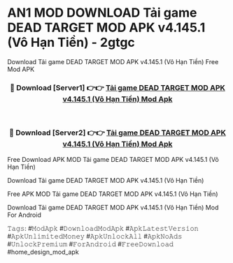 # AN1 MOD DOWNLOAD Tải game DEAD TARGET MOD APK v4.145.1 (Vô Hạn Tiền) - 2gtgc
Download Tải game DEAD TARGET MOD APK v4.145.1 (Vô Hạn Tiền) Free Mod APK

<div align="center">
<h3>🔴 Download [Server1] 👉👉 <a href="https://apk-comot.site?title=Tải_game_DEAD_TARGET_MOD_APK_v4.145.1_(Vô_Hạn_Tiền)">Tải game DEAD TARGET MOD APK v4.145.1 (Vô Hạn Tiền) Mod Apk</a></h3><br>

<h3>🔴 Download [Server2] 👉👉 <a href="https://apk-comot.site?title=Tải_game_DEAD_TARGET_MOD_APK_v4.145.1_(Vô_Hạn_Tiền)">Tải game DEAD TARGET MOD APK v4.145.1 (Vô Hạn Tiền) Mod Apk</a></h3>
</div>


Free Download APK MOD Tải game DEAD TARGET MOD APK v4.145.1 (Vô Hạn Tiền)

Download Tải game DEAD TARGET MOD APK v4.145.1 (Vô Hạn Tiền) 

Free APK MOD Tải game DEAD TARGET MOD APK v4.145.1 (Vô Hạn Tiền) 

Download Tải game DEAD TARGET MOD APK v4.145.1 (Vô Hạn Tiền) Mod For Android

𝚃𝚊𝚐𝚜: #𝙼𝚘𝚍𝙰𝚙𝚔 #𝙳𝚘𝚠𝚗𝚕𝚘𝚊𝚍𝙼𝚘𝚍𝙰𝚙𝚔 #𝙰𝚙𝚔𝙻𝚊𝚝𝚎𝚜𝚝𝚅𝚎𝚛𝚜𝚒𝚘𝚗 #𝙰𝚙𝚔𝚄𝚗𝚕𝚒𝚖𝚒𝚝𝚎𝚍𝙼𝚘𝚗𝚎𝚢 #𝙰𝚙𝚔𝚄𝚗𝚕𝚘𝚌𝚔𝙰𝚕𝚕 #𝙰𝚙𝚔𝙽𝚘𝙰𝚍𝚜 #𝚄𝚗𝚕𝚘𝚌𝚔𝙿𝚛𝚎𝚖𝚒𝚞𝚖 #𝙵𝚘𝚛𝙰𝚗𝚍𝚛𝚘𝚒𝚍 #𝙵𝚛𝚎𝚎𝙳𝚘𝚠𝚗𝚕𝚘𝚊𝚍 #home_design_mod_apk